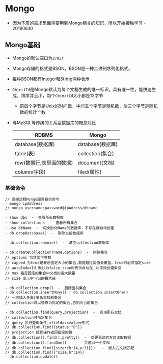 # Mongo

- 因为下周的需求里面需要用到Mongo相关的知识，所以开始接触学习 - 20190630

## Mongo基础

- Mongo的默认端口为`27017`

- Mongo存储的格式是BSON，BSON是一种二进制序列化格式。

- 每种BSON都有Integer和String两种表示

- `ObjectId`是Mongo默认为每个文档生成的唯一标识，具有唯一性，能快速生成，排序并且小，每个`ObjectId`大小都是12字节

  - 前四个字节是Unix的时间戳，中间五个字节是随机数，后三个字节是随机数的统计个数

- 与MySQL等传统的关系型数据库的概念对比

  | RDBMS                    | Mongo            |
  | ------------------------ | ---------------- |
  | database(数据库)         | database(数据库) |
  | table(表)                | collection(集合) |
  | row(数据行,表里面的数据) | document(文档)   |
  | column(字段)             | filed(属性)      |

### 基础命令

```shell
// 连接远程Mongo服务器的命令
- mongo ipAddress
// mongo username:password@ipAdress/dbname

- show dbs  -  查看所有数据库
- show collections  -  查看所有集合
- use dbName  -  切换到dbName的数据库，不存在就自动创建
- db.dropDatabase()  -  删除当前数据库

- db.collection.remove()  -  清空collection数据库

- db.createCollection(name,options)  -  创建集合
// options 包含如下参数
// capped 为true是表示固定大小的集合,数据超过阈值会覆盖，true时必须指定size
// autoIndexId 默认为false,true时表示自动在_id字段创建索引
// max 指定固定的集合中文档的最大数量
// size 表示字节记的最大值

- db.collection.drop()  -  删除当前集合
- db.collection.insertMony() | db.collection.insertOne()
// 一次插入多条|单条文档到集合
// collection可以替换为指定的集合,否则为当前集合

- db.collection.find(query,projection)  -  查询所有文档
// collection可指定集合
// query 执行查询条件,<field>:<value>形式 
// db.collection.find({status:"D"})
// projection 投影操作返回指定的建
// db.collection().find().pretty()  -  以更易读的方式读取数据
// db.collection().findOne()    -   只返回一个文档
// db.collection.find({size:{h:14,w:21}})   -  嵌入式文档匹配
// db.collectiom.find({"size.h":14})
- db.collection.update()

```

